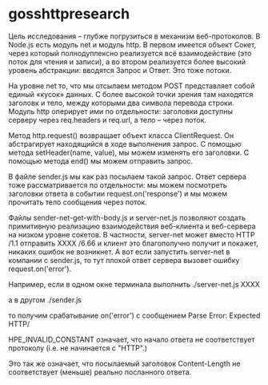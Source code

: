 # gosshttpresearch

Цель исследования – глубже погрузиться в механизм веб-протоколов. В Node.js есть модуль net и модуль http. В первом имеется объект Сокет, через который полнодуплексно реализуется всё взаимодействие (это поток для чтения и записи), а во втором реализуется более высокий уровень абстракции: вводятся Запрос и Ответ. Это тоже потоки.

На уровне net то, что мы отсылаем методом POST представляет собой единый «кусок» данных. С более высокой точки зрения там находятся заголовк и тело, между которыми два символа перевода строки. Модуль http оперирует ими по отдельности: заголовки доступны серверу через req.headers и req.url, а тело – через поток.

Метод http.request() возвращает объект класса ClientRequest. Он абстрагирует находящийся в ходе выполнения запрос. С помощью метода setHeader(name, value), мы можем изменять его заголовки. С помощью метода end() мы можем отправить запрос.

В файле sender.js мы как раз посылаем такой запрос. Ответ сервера тоже рассматривается по отдельности: мы можем посмотреть заголовки ответа в событии request.on('response') и мы можем прочитать тело сообщения через поток.

Файлы sender-net-get-with-body.js и server-net.js позволяют создать примитивную реализацию взаимодействия веб-клиента и веб-сервера на низком уровне сокетов. В частности, server-net может вместо HTTP /1.1 отправить XXXX /6.66 и клиент это благополучно получит и покажет, никаких ошибок не возникнет. А вот если запустить server-net в компании с sender.js, то тут плохой ответ сервера вызовет ошибку request.on('error').

Например, если в одном окне терминала выполнить ./server-net.js XXXX

а в другом ./sender.js

то получим срабатывание on('error') с сообщением Parse Error: Expected HTTP/

HPE_INVALID_CONSTANT означает, что начало ответа не соответствует протоколу (i.e. не начинается с "HTTP".)

Это так же означает, что посылаемый заголовок Content-Length не соответствует (меньше) реально посланного ответа.
